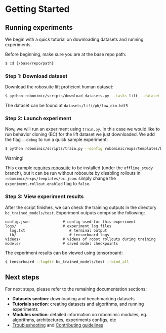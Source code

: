 # Getting Started

## Running experiments
We begin with a quick tutorial on downloading datasets and running experiments.

Before beginning, make sure you are at the base repo path:
```sh
$ cd {/base/repo/path}
```

### Step 1: Download dataset

Download the robosuite lift proficient human dataset:
```sh
$ python robomimic/scripts/download_datasets.py --tasks lift --dataset_types ph
```

The dataset can be found at `datasets/lift/ph/low_dim.hdf5`

### Step 2: Launch experiment

Now, we will run an experiment using `train.py`. In this case we would like to run behavior cloning (BC) for the lift dataset we just downloaded. We add the flag `--debug` to run a quick sample experiment:

```sh
$ python robomimic/scripts/train.py --config robomimic/exps/templates/bc.json --dataset datasets/lift/ph/low_dim.hdf5 --debug
```

<div class="admonition warning">
<p class="admonition-title">Warning!</p>

This example [requires robosuite](./installation.html#robosuite) to be installed (under the `offline_study` branch), but it can be run without robosuite by disabling rollouts in `robomimic/exps/templates/bc.json`: simply change the `experiment.rollout.enabled` flag to `false`.

</div>

### Step 3: View experiment results

After the script finishes, we can check the training outputs in the directory `bc_trained_models/test`.
Experiment outputs comprise the following:
```
config.json               # config used for this experiment
logs/                     # experiment log files
  log.txt                    # terminal output
  tb/                        # tensorboard logs
videos/                   # videos of robot rollouts during training
models/                   # saved model checkpoints
```

The experiment results can be viewed using tensorboard:
```sh
$ tensorboard --logdir bc_trained_models/test --bind_all
```

## Next steps
<!--
High-level overview of the `robomimic` directory (highlighting selected files):
```
algo/                     # algorithms
  bc.py                      # bc implementation
  ...
config/                   # default algorithm configs
  bc_config.py               # default config for bc
  ...
envs/                     # environment wrappers
  ...
exps/                     # custom experiment configs (overriding default algorithm configs)
  templates/                 # template experiment configs
    bc.json                     # template config for bc
    ...
models/                   # network architectures
  ...
scripts/                  # scripts
  train.py                   # main script for running experiments
  download_datasets.py       # downloading robomimic v0.1 datasets
  playback_dataset.py        # visualizing dataset trajectories
  ...
utils/                    # utils for training, evaluation, visualization, hp sweeps, etc
  ...
```
-->
For next steps, please refer to the remaining documentation sections: 
- **Datasets section**: downloading and benchmarking datasets
- **Tutorials section**: creating datasets and algorithms, and running experiments
- **Modules section**: detailed information on robomimic modules, eg. algorithms, architectures, experiments configs, etc
- [Troubleshooting](../miscellaneous/troubleshooting.html) and [Contributing guidelines](../miscellaneous/contributing.html)